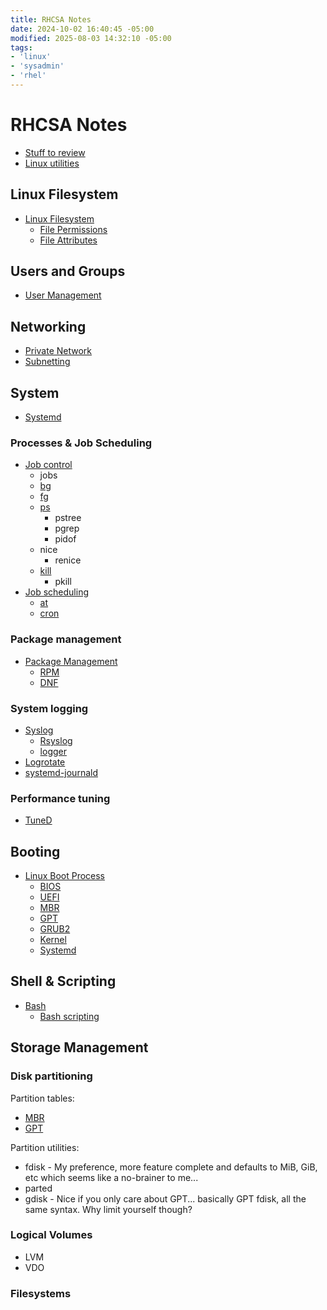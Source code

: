 ```yaml
---
title: RHCSA Notes
date: 2024-10-02 16:40:45 -05:00
modified: 2025-08-03 14:32:10 -05:00
tags:
- 'linux'
- 'sysadmin'
- 'rhel'
---
```


# RHCSA Notes

* [Stuff to review](202507281714-rhcsa-review.md)
* [Linux utilities](20210919173649-linux-utilities.md)

## Linux Filesystem

* [Linux Filesystem](20210905134830-linux-filesystem.md)
  + [File Permissions](20210905135721-file-permissions.md)
  + [File Attributes](202507262125-file-attributes.md)

## Users and Groups

* [User Management](20210623143339-users-groups.md)

## Networking

* [Private Network](202404240919-private-network.md)
* [Subnetting](202010261345-subnetting.md)

## System

* [Systemd](202405121207-systemd.md)

### Processes & Job Scheduling

* [Job control](202403030942-job-control.md)
  + jobs
  + [bg](20200628170530-bg.md)
  + [fg](202508031325-fg.md)
  + [ps](202403030918-ps.md)
    - pstree
    - pgrep
    - pidof
  + nice
    - renice
  + [kill](20210905081820-kill.md)
    - pkill
* [Job scheduling](202403031050-job-scheduling.md)
  + [at](202507281846-at.md)
  + [cron](202405081005-cron.md)

### Package management

* [Package Management](202403200949-package-management.md)
  + [RPM](20220525072458-rpm.md)
  + [DNF](202403200951-dnf.md)

### System logging

* [Syslog](20220318080038-syslog.md)
  + [Rsyslog](202507281925-rsyslog.md)
  + [logger](202405130914-logger.md)
* [Logrotate](202507281947-logrotate.md)
* [systemd-journald](202405130909-systemd-journald.md)

### Performance tuning

* [TuneD](202507282146-tuned.md)

## Booting

* [Linux Boot Process](202404180918-linux-boot-process.md)
  + [BIOS](202507282215-bios.md)
  + [UEFI](202507282221-uefi.md)
  + [MBR](202507302023-mbr.md)
  + [GPT](202507302024-gpt.md)
  + [GRUB2](202404180922-grub2.md)
  + [Kernel](202507281552-linux-kernel.md)
  + [Systemd](202405121207-systemd.md)

## Shell & Scripting

* [Bash](202109050717-bash.md)
  + [Bash scripting](20211709141709-bash-scripting.md)

## Storage Management

### Disk partitioning

Partition tables:

* [MBR](202507302023-mbr.md)
* [GPT](202507302024-gpt.md)

Partition utilities:

* fdisk - My preference, more feature complete and defaults to MiB, GiB, etc which seems like a no-brainer to me...
* parted
* gdisk - Nice if you only care about GPT... basically GPT fdisk, all the same syntax. Why limit yourself though?

### Logical Volumes

* LVM
* VDO

### Filesystems
